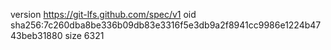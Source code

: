 version https://git-lfs.github.com/spec/v1
oid sha256:7c260dba8be336b09db83e3316f5e3db9a2f8941cc9986e1224b4743beb31880
size 6321
